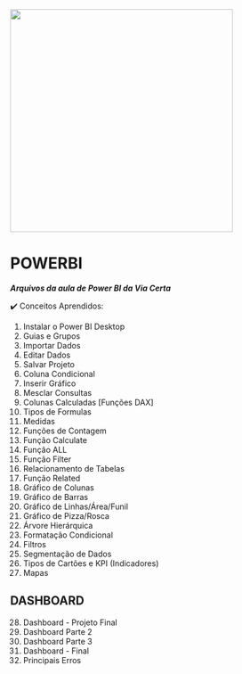 
<img src="https://www.vuepilot.com/wp-content/uploads/2021/02/power-bi-banner.jpg" width="400px">

# POWERBI
_**Arquivos da aula de Power BI da Via Certa**_

✔️ Conceitos Aprendidos:
1. Instalar o Power BI Desktop
2. Guias e Grupos
3. Importar Dados
4. Editar Dados
5. Salvar Projeto
6. Coluna Condicional
7. Inserir Gráfico
8. Mesclar Consultas
9. Colunas Calculadas [Funções DAX]
10. Tipos de Formulas
11. Medidas
12. Funções de Contagem
13. Função Calculate
14. Função ALL
15. Função Filter
16. Relacionamento de Tabelas
17. Função Related
18. Gráfico de Colunas
19. Gráfico de Barras
20. Gráfico de Linhas/Área/Funil
21. Gráfico de Pizza/Rosca
22. Árvore Hierárquica
23. Formatação Condicional
24. Filtros
25. Segmentação de Dados
26. Tipos de Cartões e KPI (Indicadores)
27. Mapas

## DASHBOARD
28. Dashboard - Projeto Final
29. Dashboard Parte 2
30. Dashboard Parte 3
31. Dashboard - Final
32. Principais Erros
